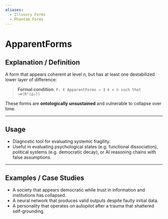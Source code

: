 ```yaml
---
aliases:
  - Illusory Forms
  - Phantom Forms
---
```



# ApparentForms

## Explanation / Definition

A form that appears coherent at level *n*, but has at least one destabilized lower layer of difference:

> **Formal condition**:
> `Fₙ ∈ ApparentForms ⇔ ∃ k < n such that ¬⊚(Rᵏ(∆₀))`

These forms are **ontologically unsustained** and vulnerable to collapse over time.

---

## Usage

* Diagnostic tool for evaluating systemic fragility.
* Useful in evaluating psychological states (e.g. functional dissociation), political systems (e.g. democratic decay), or AI reasoning chains with false assumptions.

---

## Examples / Case Studies

* A society that appears democratic while trust in information and institutions has collapsed.
* A neural network that produces valid outputs despite faulty initial data.
* A personality that operates on autopilot after a trauma that shattered self-grounding.

